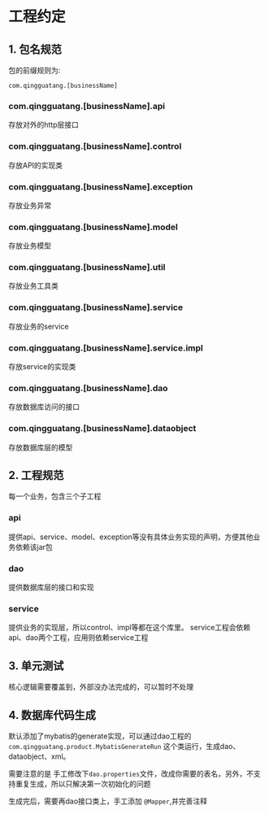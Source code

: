 
# 工程约定

##  1. 包名规范

包的前缀规则为:
```
com.qingguatang.[businessName]
```


### com.qingguatang.[businessName].api
存放对外的http层接口
### com.qingguatang.[businessName].control
存放API的实现类

### com.qingguatang.[businessName].exception
存放业务异常

### com.qingguatang.[businessName].model
存放业务模型

### com.qingguatang.[businessName].util
存放业务工具类

### com.qingguatang.[businessName].service
存放业务的service

### com.qingguatang.[businessName].service.impl
存放service的实现类

### com.qingguatang.[businessName].dao
存放数据库访问的接口

### com.qingguatang.[businessName].dataobject
存放数据库层的模型


## 2. 工程规范
每一个业务，包含三个子工程

### api
提供api、service、model、exception等没有具体业务实现的声明，方便其他业务依赖该jar包

### dao
提供数据库层的接口和实现

### service
提供业务的实现层，所以control、impl等都在这个库里。 service工程会依赖api、dao两个工程，应用则依赖service工程

## 3. 单元测试
核心逻辑需要覆盖到，外部没办法完成的，可以暂时不处理


## 4. 数据库代码生成
默认添加了mybatis的generate实现，可以通过dao工程的` com.qingguatang.product.MybatisGenerateRun ` 这个类运行，生成dao、dataobject、xml。

需要注意的是 手工修改下`dao.properties`文件，改成你需要的表名，另外，不支持重复生成，所以只解决第一次初始化的问题

生成完后，需要再dao接口类上，手工添加 `@Mapper`,并完善注释

